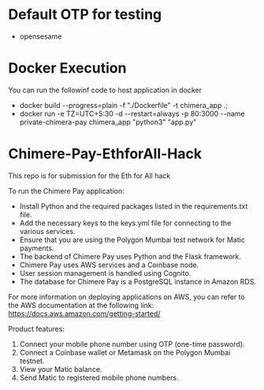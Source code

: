 # Default OTP for testing
- opensesame

# Docker Execution
You can run the followinf code to host application in docker 
- docker build --progress=plain -f "./Dockerfile" -t chimera_app .;
- docker run -e TZ=UTC+5:30 -d --restart=always  -p 80:3000 --name private-chimera-pay chimera_app "python3" "app.py"

# Chimere-Pay-EthforAll-Hack
This repo is for submission for the Eth for All hack

To run the Chimere Pay application:

- Install Python and the required packages listed in the requirements.txt file.
- Add the necessary keys to the keys.yml file for connecting to the various services.
- Ensure that you are using the Polygon Mumbai test network for Matic payments.
- The backend of Chimere Pay uses Python and the Flask framework.
- Chimere Pay uses AWS services and a Coinbase node.
- User session management is handled using Cognito.
- The database for Chimere Pay is a PostgreSQL instance in Amazon RDS.

For more information on deploying applications on AWS, you can refer to the AWS documentation at the following link: https://docs.aws.amazon.com/getting-started/


Product features:
1. Connect your mobile phone number using OTP (one-time password).
2. Connect a Coinbase wallet or Metamask on the Polygon Mumbai testnet.
3. View your Matic balance.
4. Send Matic to registered mobile phone numbers.
